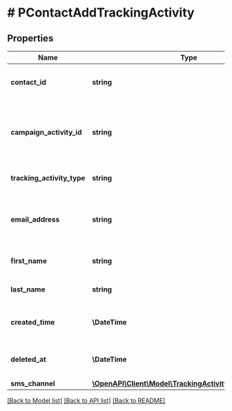 # # PContactAddTrackingActivity

## Properties

Name | Type | Description | Notes
------------ | ------------- | ------------- | -------------
**contact_id** | **string** | The unique ID that identifies the contact. |
**campaign_activity_id** | **string** | The unique ID that identifies of the campaign activity to use. |
**tracking_activity_type** | **string** | The tracked activity event type. |
**email_address** | **string** | The email address for the contact and tracking activity. |
**first_name** | **string** | The first name of the contact. | [optional]
**last_name** | **string** | The last name of the contact. | [optional]
**created_time** | **\DateTime** | The time the tracking activity occurred. |
**deleted_at** | **\DateTime** | The time the Contact was deleted | [optional]
**sms_channel** | [**\OpenAPI\Client\Model\TrackingActivitySmsChannelDTO**](TrackingActivitySmsChannelDTO.md) |  | [optional]

[[Back to Model list]](../../README.md#models) [[Back to API list]](../../README.md#endpoints) [[Back to README]](../../README.md)
